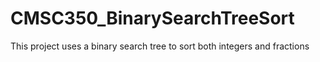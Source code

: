 # CMSC350_BinarySearchTreeSort
This project uses a binary search tree to sort both integers and fractions
